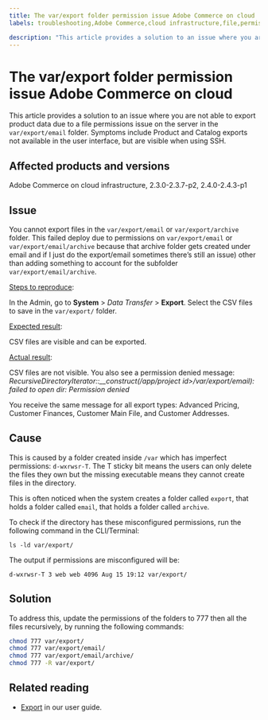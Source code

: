 ```yaml
---
title: The var/export folder permission issue Adobe Commerce on cloud
labels: troubleshooting,Adobe Commerce,cloud infrastructure,file,permissions,2.3.0,2.3.1,2.3.2,2.3.3,2.3.2-p2,2.3.4,2.3.3-p1,2.3.5,2.3.4-p2,2.3.5-p1,2.3.5-p2,2.3.6,2.3.6-p1,2.3.7,2.3.7-p1,2.3.7-p2,2.3,2.4.0,2.4.0-p1,2.4.1,2.4.1-p1,2.4.2,2.4.2-p1,2.4.2-p2,2.4.3,2.4.3-p1

description: "This article provides a solution to an issue where you are not able to export product data due to a file permissions issue on the server in the `var/export/email` folder. Symptoms include Product and Catalog exports not available in the user interface, but are visible when using SSH."
---
```


# The var/export folder permission issue Adobe Commerce on cloud

This article provides a solution to an issue where you are not able to export product data due to a file permissions issue on the server in the `var/export/email` folder. Symptoms include Product and Catalog exports not available in the user interface, but are visible when using SSH.

## Affected products and versions

Adobe Commerce on cloud infrastructure, 2.3.0-2.3.7-p2, 2.4.0-2.4.3-p1

## Issue

You cannot export files in the `var/export/email` or `var/export/archive` folder.
This failed deploy due to permissions on `var/export/email` or `var/export/email/archive` because that archive folder gets created under email and if I just do the export/email sometimes there’s still an issue) other than adding something to account for the subfolder `var/export/email/archive`.

<u>Steps to reproduce</u>:

In the Admin, go to **System** > *Data Transfer* > **Export**.
Select the CSV files to save in the `var/export/` folder.

<u>Expected result</u>:

CSV files are visible and can be exported.

<u>Actual result</u>:

CSV files are not visible. You also see a permission denied message: *RecursiveDirectoryIterator::__construct(/app/project id>/var/export/email): failed to open dir: Permission denied*

You receive the same message for all export types: Advanced Pricing, Customer Finances, Customer Main File, and Customer Addresses.

## Cause

This is caused by a folder created inside `/var` which has imperfect permissions: `d-wxrwsr-T`. The T sticky bit means the users can only delete the files they own but the missing executable means they cannot create files in the directory.

This is often noticed when the system creates a folder called `export`, that holds a folder called `email`, that holds a folder called `archive`.

 To check if the directory has these misconfigured permissions, run the following command in the CLI/Terminal:

`ls -ld var/export/`

The output if permissions are misconfigured will be:

`d-wxrwsr-T 3 web web 4096 Aug 15 19:12 var/export/`


## Solution

To address this, update the permissions of the folders to 777 then all the files recursively, by running the following commands:

```bash
chmod 777 var/export/
chmod 777 var/export/email/
chmod 777 var/export/email/archive/
chmod 777 -R var/export/
```

## Related reading

* [Export](https://docs.magento.com/user-guide/system/data-export.html) in our user guide. 